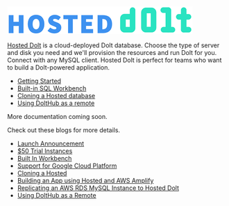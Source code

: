 ![](../../.gitbook/assets/hosted-logo.png)

[Hosted Dolt](https://hosted.doltdb.com) is a cloud-deployed Dolt database. Choose the type of server and disk you need and we'll provision the resources and run Dolt for you. Connect with any MySQL client. Hosted Dolt is perfect for teams who want to build a Dolt-powered application.

- [Getting Started](./getting-started.md)
- [Built-in SQL Workbench](./sql-workbench.md)
- [Cloning a Hosted database](./cloning.md)
- [Using DoltHub as a remote](./dolthub-as-remote.md)

More documentation coming soon.

Check out these blogs for more details.

- [Launch Announcement](https://www.dolthub.com/blog/2022-05-18-hosted-dolt/)
- [$50 Trial Instances](https://www.dolthub.com/blog/2022-10-24-hosted-trial-instances/)
- [Built In Workbench](https://www.dolthub.com/blog/2022-08-24-hosted-sql-workbench/)
- [Support for Google Cloud Platform](https://www.dolthub.com/blog/2023-02-27-hosted-doltdb-gcp-launch/)
- [Cloning a Hosted](https://www.dolthub.com/blog/2023-04-17-cloning-a-hosted-database/)
- [Building an App using Hosted and AWS Amplify](https://www.dolthub.com/blog/2023-03-31-dolt-amplify-webapp/)
- [Replicating an AWS RDS MySQL Instance to Hosted Dolt](https://www.dolthub.com/blog/2023-04-05-versioned-mysql-replicas-on-hosted-dolt/)
- [Using DoltHub as a Remote](https://www.dolthub.com/blog/2023-05-17-dolthub-as-a-remote-for-hosted/)
